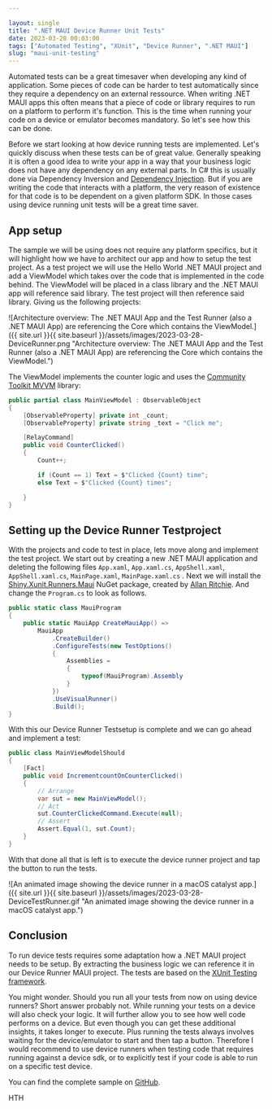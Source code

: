 ```yaml
---

layout: single
title: ".NET MAUI Device Runner Unit Tests"
date: 2023-03-28 00:03:00
tags: ["Automated Testing", "XUnit", "Device Runner", ".NET MAUI"]
slug: "maui-unit-testing"
---
```


Automated tests can be a great timesaver when developing any kind of application. Some pieces of code can be harder to test automatically since they require a dependency on an external ressource. When writing .NET MAUI apps this often means that a piece of code or library requires to run on a platform to perform it's function. This is the time when running your code on a device or emulator becomes mandatory. So let's see how this can be done.

<!-- expand -->

Before we start looking at how device running tests are implemented. Let's quickly discuss when these tests can be of great value. Generally speaking it is often a good idea to write your app in a way that your business logic does not have any dependency on any external parts. In C# this is usually done via Dependency Inversion and [Dependency Injection](https://learn.microsoft.com/en-us/dotnet/core/extensions/dependency-injection?WT.mc_id=AZ-MVP-5003494). But if you are writing the code that interacts with a platform, the very reason of existence for that code is to be dependent on a given platform SDK. In those cases using device running unit tests will be a great time saver.

## App setup

The sample we will be using does not require any platform specifics, but it will highlight how we have to architect our app and how to setup the test project. As a test project we will use the Hello World .NET MAUI project and add a ViewModel which takes over the code that is implemented in the code behind. The ViewModel will be placed in a class library and the .NET MAUI app will reference said library. The test project will then reference said library. Giving us the following projects:

![Architecture overview: The .NET MAUI App and the Test Runner (also a .NET MAUI App) are referencing the Core which contains the ViewModel.]({{ site.url }}{{ site.baseurl }}/assets/images/2023-03-28-DeviceRunner.png "Architecture overview: The .NET MAUI App and the Test Runner (also a .NET MAUI App) are referencing the Core which contains the ViewModel.")

The ViewModel implements the counter logic and uses the [Community Toolkit MVVM](https://learn.microsoft.com/en-us/dotnet/communitytoolkit/mvvm/?WT.mc_id=AZ-MVP-5003494) library:

```c#
public partial class MainViewModel : ObservableObject
{
	[ObservableProperty] private int _count;
	[ObservableProperty] private string _text = "Click me";

	[RelayCommand]
	public void CounterClicked()
	{
		Count++;

		if (Count == 1) Text = $"Clicked {Count} time";
		else Text = $"Clicked {Count} times";

	}
}
```

## Setting up the Device Runner Testproject

With the projects and code to test in place, lets move along and implement the test project. We start out by creating a new .NET MAUI application and deleting the following files `App.xaml`, `App.xaml.cs`, `AppShell.xaml`, `AppShell.xaml.cs`, `MainPage.xaml`, `MainPage.xaml.cs` . Next we will install the [Shiny.Xunit.Runners.Maui](https://www.nuget.org/packages/Shiny.Xunit.Runners.Maui) NuGet package, created by [Allan Ritchie](https://github.com/aritchie). And change the `Program.cs` to look as follows.

```c#
public static class MauiProgram
{
    public static MauiApp CreateMauiApp() =>
        MauiApp
            .CreateBuilder()
            .ConfigureTests(new TestOptions()
            {
                Assemblies =
                {
                    typeof(MauiProgram).Assembly
                }
            })
            .UseVisualRunner()
            .Build();
}
```

With this our Device Runner Testsetup is complete and we can go ahead and implement a test:

```c#
public class MainViewModelShould
{
    [Fact]
    public void IncrementcountOnCounterClicked()
    {
        // Arrange
        var sut = new MainViewModel();
        // Act
        sut.CounterClickedCommand.Execute(null);
        // Assert
        Assert.Equal(1, sut.Count);
    }
}
```

With that done all that is left is to execute the device runner project and tap the button to run the tests.

![An animated image showing the device runner in a macOS catalyst app.]({{ site.url }}{{ site.baseurl }}/assets/images/2023-03-28-DeviceTestRunner.gif "An animated image showing the device runner in a macOS catalyst app.")
## Conclusion

To run device tests requires some adaptation how a .NET MAUI project needs to be setup. By extracting the business logic we can reference it in our Device Runner MAUI project. The tests are based on the [XUnit Testing framework](https://xunit.net/).

You might wonder. Should you run all your tests from now on using device runners? Short answer probably not. While running your tests on a device will also check your logic. It will further allow you to see how well code performs on a device. But even though you can get these additional insights, it takes longer to execute. Plus running the tests always involves waiting for the device/emulator to start and then tap a button. Therefore I would recommend to use device runners when testing code that requires running against a device sdk, or to explicitly test if your code is able to run on a specific test device.

You can find the complete sample on [GitHub](https://github.com/mallibone/MauiTesting101).

HTH